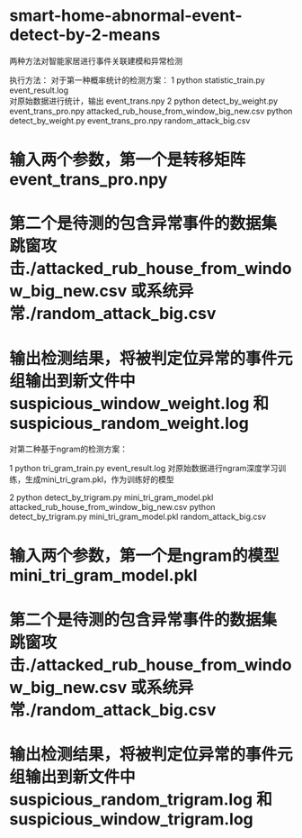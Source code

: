 # smart-home-abnormal-event-detect-by-2-means
两种方法对智能家居进行事件关联建模和异常检测

执行方法：
对于第一种概率统计的检测方案：
1 python statistic_train.py event_result.log	
对原始数据进行统计，输出 event_trans.npy
2 python detect_by_weight.py event_trans_pro.npy attacked_rub_house_from_window_big_new.csv 
  python detect_by_weight.py event_trans_pro.npy random_attack_big.csv
# 输入两个参数，第一个是转移矩阵 event_trans_pro.npy
# 第二个是待测的包含异常事件的数据集  跳窗攻击./attacked_rub_house_from_window_big_new.csv 或系统异常./random_attack_big.csv
# 输出检测结果，将被判定位异常的事件元组输出到新文件中 suspicious_window_weight.log 和 suspicious_random_weight.log 



对第二种基于ngram的检测方案：

1 python tri_gram_train.py event_result.log
对原始数据进行ngram深度学习训练，生成mini_tri_gram.pkl，作为训练好的模型

2 python detect_by_trigram.py mini_tri_gram_model.pkl attacked_rub_house_from_window_big_new.csv 
  python detect_by_trigram.py mini_tri_gram_model.pkl random_attack_big.csv
# 输入两个参数，第一个是ngram的模型 mini_tri_gram_model.pkl
# 第二个是待测的包含异常事件的数据集  跳窗攻击./attacked_rub_house_from_window_big_new.csv 或系统异常./random_attack_big.csv
# 输出检测结果，将被判定位异常的事件元组输出到新文件中 suspicious_random_trigram.log 和 suspicious_window_trigram.log


